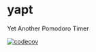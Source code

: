 # yapt

Yet Another Pomodoro Timer

[![codecov](https://codecov.io/gh/Gguidini/yapt/graph/badge.svg?token=LLAQ9VB4AC)](https://codecov.io/gh/Gguidini/yapt)
